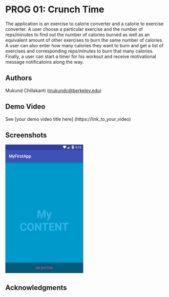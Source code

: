 # PROG 01: Crunch Time

The application is an exercise to calorie converter and a calorie to exercise converter. A user choose a particular exercise and the number of reps/minutes to find out the number of calories burned as well as an equivalent amount of other exercises to burn the same number of calories. A user can also enter how many calories they want to burn and get a list of exercises and corresponding reps/minutes to burn that many calories. Finally, a user can start a timer for his workout and receive motivational message notificatoins along the way.

## Authors

Mukund Chillakanti ([mukundc@berkeley.edu](mailto:your_email@berkeley.edu))

## Demo Video

See [your demo video title here] (https://link_to_your_video)

## Screenshots

<img src="screenshots/main.png" height="400" alt="Screenshot"/>

## Acknowledgments
